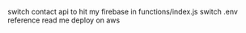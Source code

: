 switch contact api to hit my firebase in functions/index.js
switch .env
reference read me
deploy on aws
